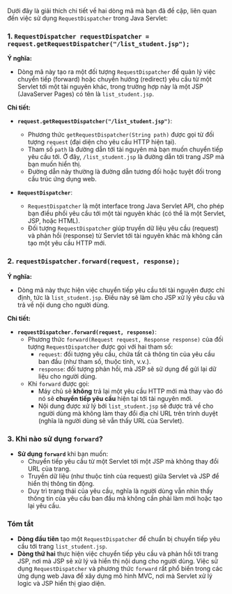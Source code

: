 Dưới đây là giải thích chi tiết về hai dòng mã mà bạn đã đề cập, liên quan đến việc sử dụng `RequestDispatcher` trong Java Servlet:

### 1. `RequestDispatcher requestDispatcher = request.getRequestDispatcher("/list_student.jsp");`

**Ý nghĩa:**
- Dòng mã này tạo ra một đối tượng `RequestDispatcher` để quản lý việc chuyển tiếp (forward) hoặc chuyển hướng (redirect) yêu cầu từ một Servlet tới một tài nguyên khác, trong trường hợp này là một JSP (JavaServer Pages) có tên là `list_student.jsp`.

**Chi tiết:**
- **`request.getRequestDispatcher("/list_student.jsp")`**:
  - Phương thức `getRequestDispatcher(String path)` được gọi từ đối tượng `request` (đại diện cho yêu cầu HTTP hiện tại).
  - Tham số `path` là đường dẫn tới tài nguyên mà bạn muốn chuyển tiếp yêu cầu tới. Ở đây, `/list_student.jsp` là đường dẫn tới trang JSP mà bạn muốn hiển thị.
  - Đường dẫn này thường là đường dẫn tương đối hoặc tuyệt đối trong cấu trúc ứng dụng web.

- **`RequestDispatcher`**:
  - `RequestDispatcher` là một interface trong Java Servlet API, cho phép bạn điều phối yêu cầu tới một tài nguyên khác (có thể là một Servlet, JSP, hoặc HTML).
  - Đối tượng `RequestDispatcher` giúp truyền dữ liệu yêu cầu (request) và phản hồi (response) từ Servlet tới tài nguyên khác mà không cần tạo một yêu cầu HTTP mới.

### 2. `requestDispatcher.forward(request, response);`

**Ý nghĩa:**
- Dòng mã này thực hiện việc chuyển tiếp yêu cầu tới tài nguyên được chỉ định, tức là `list_student.jsp`. Điều này sẽ làm cho JSP xử lý yêu cầu và trả về nội dung cho người dùng.

**Chi tiết:**
- **`requestDispatcher.forward(request, response)`**:
  - Phương thức `forward(Request request, Response response)` của đối tượng `RequestDispatcher` được gọi với hai tham số:
    - `request`: đối tượng yêu cầu, chứa tất cả thông tin của yêu cầu ban đầu (như tham số, thuộc tính, v.v.).
    - `response`: đối tượng phản hồi, mà JSP sẽ sử dụng để gửi lại dữ liệu cho người dùng.
  - Khi `forward` được gọi:
    - Máy chủ sẽ **không** trả lại một yêu cầu HTTP mới mà thay vào đó nó sẽ **chuyển tiếp yêu cầu** hiện tại tới tài nguyên mới.
    - Nội dung được xử lý bởi `list_student.jsp` sẽ được trả về cho người dùng mà không làm thay đổi địa chỉ URL trên trình duyệt (nghĩa là người dùng sẽ vẫn thấy URL của Servlet).

### 3. **Khi nào sử dụng `forward`?**
- **Sử dụng `forward`** khi bạn muốn:
  - Chuyển tiếp yêu cầu từ một Servlet tới một JSP mà không thay đổi URL của trang.
  - Truyền dữ liệu (như thuộc tính của request) giữa Servlet và JSP để hiển thị thông tin động.
  - Duy trì trạng thái của yêu cầu, nghĩa là người dùng vẫn nhìn thấy thông tin của yêu cầu ban đầu mà không cần phải làm mới hoặc tạo lại yêu cầu.

### Tóm tắt
- **Dòng đầu tiên** tạo một `RequestDispatcher` để chuẩn bị chuyển tiếp yêu cầu tới trang `list_student.jsp`.
- **Dòng thứ hai** thực hiện việc chuyển tiếp yêu cầu và phản hồi tới trang JSP, nơi mà JSP sẽ xử lý và hiển thị nội dung cho người dùng. Việc sử dụng `RequestDispatcher` và phương thức `forward` rất phổ biến trong các ứng dụng web Java để xây dựng mô hình MVC, nơi mà Servlet xử lý logic và JSP hiển thị giao diện.
